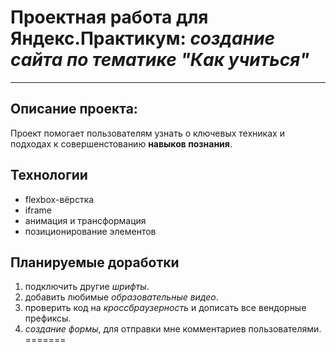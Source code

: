 # Проектная работа для Яндекс.Практикум: *создание сайта по тематике "Как учиться"*
___
## Описание проекта:
Проект помогает пользователям узнать о ключевых техниках и подходах к совершенстованию **навыков познания**.

## Технологии
* flexbox-вёрстка
* iframe
* анимация и трансформация
* позиционирование элементов

## Планируемые доработки
1. подключить другие _шрифты_.
2. добавить любимые _образовательные видео_.
3. проверить код на _кроссбраузерность_ и дописать все вендорные префиксы.
4. _создание формы_, для отправки мне комментариев пользователями.
=======